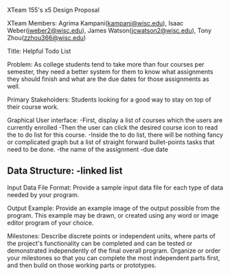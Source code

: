 XTeam 155's x5 Design Proposal 

XTeam Members: Agrima Kampani(kampani@wisc.edu), Isaac Weber(iweber2@wisc.edu), James Watson(jcwatson2@wisc.edu), Tony Zhou(zzhou366@wisc.edu)


Title: Helpful Todo List

Problem: As college students tend to take more than four courses per semester, they need a better system for them to know what assignments they should finish and what are the due dates for those assignments as well.

Primary Stakeholders: Students looking for a good way to stay on top of their course work. 

Graphical User interface:
-First, display a list of courses which the users are currently enrolled
-Then the user can click the desired course icon to read the to do list for this course.
-Inside the to do list, there will be nothing fancy or complicated graph but a list of straight forward bullet-points tasks that need to be done.
 -the name of the assignment
 -due date

Data Structure:
-linked list
----------------------------------------------------------------------------------------------------------------------------------------



Input Data File Format: Provide a sample input data file for each type of data needed by your program.


Output Example: Provide an example image of the output possible from the program.  This example may be drawn, or created using any word or image editor program of your choice.


Milestones: Describe discrete points or independent units, where parts of the project's functionality can be completed and can be tested or demonstrated independently of the final overall program.  Organize or order your milestones so that you can complete the most independent parts first, and then build on those working parts or prototypes.  
